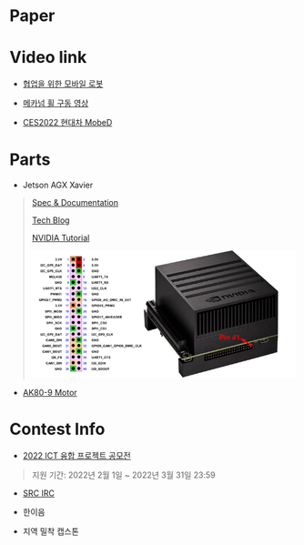# Paper

# Video link
- [협업을 위한 모바일 로봇](https://www.youtube.com/watch?v=IeyBXzikhD0)

- [메카넘 휠 구동 영상](https://www.youtube.com/watch?v=_tmiu1wpp_E)

- [CES2022 현대차 MobeD](https://www.youtube.com/watch?v=KeVDFvYofks)

# Parts
- Jetson AGX Xavier
> [Spec & Documentation](https://developer.nvidia.com/embedded/jetson-agx-xavier-developer-kit)
>
> [Tech Blog](https://developer.nvidia.com/blog/nvidia-jetson-agx-xavier-32-teraops-ai-robotics/?ncid=so-fac-mdjngxxrmllhml-69163)
>
> [NVIDIA Tutorial](https://developer.nvidia.com/embedded/learn/tutorials)
>
> ![xavier_pin](images/xavier_pin.png)
>

- [AK80-9 Motor](https://artcopter.com/product/t-motor-ak80-9-kv100-bl-motor/803/)

# Contest Info
- [2022 ICT 융합 프로젝트 공모전](https://allforyoung.com/posts/12990/)
> 지원 기간: 2022년 2월 1일 ~ 2022년 3월 31일 23:59

- [SRC IRC](http://www.seoultechrobot.com/index.php)

- 한이음

- 지역 밀착 캡스톤




